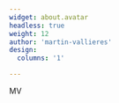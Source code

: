 ```yaml
---
widget: about.avatar
headless: true
weight: 12
author: 'martin-vallieres'
design:
  columns: '1'

---
```


MV
